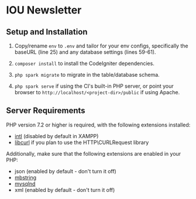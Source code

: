 # IOU Newsletter 

## Setup and Installation

1. Copy/rename `env` to `.env` and tailor for your env configs, specifically the baseURL (line 25)
and any database settings (lines 59-61).

2. `composer install` to install the CodeIgniter dependencies.

3. `php spark migrate` to migrate in the table/database schema.

4. `php spark serve` if using the CI's built-in PHP server, or point your browser to `http://localhost/<project-dir>/public` if using Apache.


## Server Requirements

PHP version 7.2 or higher is required, with the following extensions installed: 

- [intl](http://php.net/manual/en/intl.requirements.php) (disabled by default in XAMPP)
- [libcurl](http://php.net/manual/en/curl.requirements.php) if you plan to use the HTTP\CURLRequest library

Additionally, make sure that the following extensions are enabled in your PHP:

- json (enabled by default - don't turn it off)
- [mbstring](http://php.net/manual/en/mbstring.installation.php)
- [mysqlnd](http://php.net/manual/en/mysqlnd.install.php)
- xml (enabled by default - don't turn it off)
